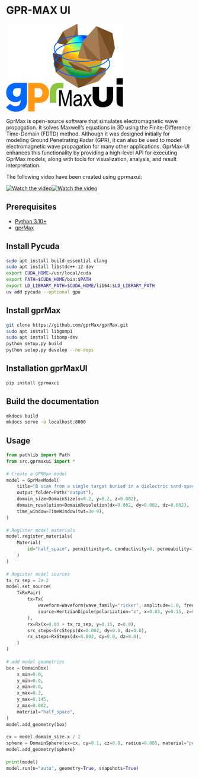 # GPR-MAX UI

![Library Logo](https://raw.githubusercontent.com//OpenSciML/gprmaxui/main/images/logo.png)

GprMax is open-source software that simulates electromagnetic wave propagation. It solves Maxwell’s equations in 3D using the Finite-Difference Time-Domain (FDTD) method. Although it was designed initially for modeling Ground Penetrating Radar (GPR), it can also be used to model electromagnetic wave propagation for many other applications.  GprMax-UI enhances this functionality by providing a high-level API for executing GprMax models, along with tools for visualization, analysis, and result interpretation.

The following video have been created using gprmaxui:

[![Watch the video](https://img.youtube.com/vi/oKURUSD32Ts/hqdefault.jpg)](https://www.youtube.com/watch?v=oKURUSD32Ts&ab_channel=HenryRuiz)[![Watch the video](https://img.youtube.com/vi/8RjslPXEv0Y/hqdefault.jpg)](https://www.youtube.com/watch?v=8RjslPXEv0Y&ab_channel=HenryRuiz)


## Prerequisites

- [Python 3.10+](https://www.python.org/downloads/)
- [gprMax](https://docs.gprmax.com/en/latest/)

## Install Pycuda
    
```bash
sudo apt install build-essential clang
sudo apt install libstdc++-12-dev
export CUDA_HOME=/usr/local/cuda
export PATH=$CUDA_HOME/bin:$PATH
export LD_LIBRARY_PATH=$CUDA_HOME/lib64:$LD_LIBRARY_PATH
uv add pycuda --optional gpu
```

## Install gprMax

```bash
git clone https://github.com/gprMax/gprMax.git
sudo apt install libgomp1
sudo apt install libomp-dev
python setup.py build
python setup.py develop --no-deps
```

## Installation gprMaxUI

```bash
pip install gprmaxui
```

## Build the documentation

```bash
mkdocs build
mkdocs serve -a localhost:8000
```


## Usage

```Python
from pathlib import Path
from src.gprmaxui import *

# Create a GPRMax model
model = GprMaxModel(
    title="B scan from a single target buried in a dielectric sand-space",
    output_folder=Path("output"),
    domain_size=DomainSize(x=0.2, y=0.2, z=0.002),
    domain_resolution=DomainResolution(dx=0.002, dy=0.002, dz=0.002),
    time_window=TimeWindow(twt=3e-9),
)

# Register model materials
model.register_materials(
    Material(
        id="half_space", permittivity=6, conductivity=0, permeability=1, color="red"
    )
)

# Register model sources
tx_rx_sep = 2e-2
model.set_source(
    TxRxPair(
        tx=Tx(
            waveform=Waveform(wave_family="ricker", amplitude=1.0, frequency=1.5e9),
            source=HertzianDipole(polarization="z", x=0.03, y=0.15, z=0.0),
        ),
        rx=Rx(x=0.03 + tx_rx_sep, y=0.15, z=0.0),
        src_steps=SrcSteps(dx=0.002, dy=0.0, dz=0.0),
        rx_steps=RxSteps(dx=0.002, dy=0.0, dz=0.0),
    )
)

# add model geometries
box = DomainBox(
    x_min=0.0,
    y_min=0.0,
    z_min=0.0,
    x_max=0.2,
    y_max=0.145,
    z_max=0.002,
    material="half_space",
)
model.add_geometry(box)

cx = model.domain_size.x / 2
sphere = DomainSphere(cx=cx, cy=0.1, cz=0.0, radius=0.005, material="pec")
model.add_geometry(sphere)

print(model)
model.run(n="auto", geometry=True, snapshots=True)

```

